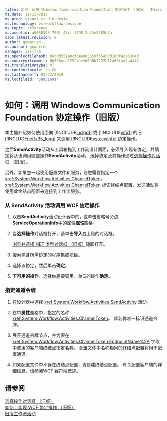 ```yaml
---
title: 如何：调用 Windows Communication Foundation 协定操作 （旧版） |Microsoft Docs
ms.date: 11/15/2016
ms.prod: visual-studio-dev14
ms.technology: vs-workflow-designer
ms.topic: reference
ms.assetid: a9058345-708f-4fcf-8739-2a43e5285b7a
caps.latest.revision: 8
author: gewarren
ms.author: gewarren
manager: jillfra
ms.openlocfilehash: b6cdd551a0cf8ee085359f5545dd16dfac163c4d
ms.sourcegitcommit: 8b538eea125241e9d6d8b7297b72a66faa9a4a47
ms.translationtype: MT
ms.contentlocale: zh-CN
ms.lasthandoff: 01/23/2019
ms.locfileid: "58931691"
---
```

# <a name="how-to-invoke-a-windows-communication-foundation-contract-operation-legacy"></a>如何：调用 Windows Communication Foundation 协定操作（旧版）
本主题介绍如何使用面向 [!INCLUDE[indigo1](../includes/indigo1-md.md)] 或 [!INCLUDE[wfd1](../includes/wfd1-md.md)] 的旧 [!INCLUDE[netfx35_long](../includes/netfx35-long-md.md)] 来调用 [!INCLUDE[vstecwinfx](../includes/vstecwinfx-md.md)] 协定操作。  
  
 之后**SendActivity**活动从工具箱拖到工作流设计图面，必须导入现有协定，并确定将从该调用哪些操作**SendActivity**活动。 选择协定及其操作通过[选择操作对话框 （旧版）](../workflow-designer/choose-operation-dialog-box-legacy.md)。  
  
 另外，如果您一起使用配置文件和服务，则您需要指定一个 <xref:System.Workflow.Activities.ChannelToken>。 <xref:System.Workflow.Activities.ChannelToken> 标识终结点配置，发送活动将使用此终结点配置来连接到工作流服务。  
  
### <a name="to-invoke-a-wcf-contract-operation-from-a-sendactivity-activity"></a>从 SendActivity 活动调用 WCF 协定操作  
  
1.  双击**SendActivity**活动设计器中的，或单击省略号旁边**ServiceOperationInfo**中的属性**属性**窗格。  
  
2.  当**选择操作**对话框打开，请单击**导入**右上角的对话框。  
  
     [浏览并选择.NET 类型对话框 （旧版）](../workflow-designer/browse-and-select-a-dotnet-type-dialog-box-legacy.md)随即打开。  
  
3.  搜索包含所需协定的程序集或项目。  
  
4.  选择该协定，然后单击**确定**。  
  
5.  下**可用的操作**，选择你想要调用，单击的操作**确定**。  
  
### <a name="to-specify-a-channel-token"></a>指定通道令牌  
  
1.  在设计器中选择 <xref:System.Workflow.Activities.SendActivity> 活动。  
  
2.  在中**属性**窗格中，指定的名称<xref:System.Workflow.Activities.ChannelToken>。 此名称唯一标识通道令牌。  
  
3.  展开通道令牌节点，并为要在 <xref:System.Workflow.Activities.ChannelToken.EndpointName%2A> 字段中使用的客户端终结点指定名称。 配置文件中名称相同的终结点配置将用于配置通道。  
  
4.  如果配置文件中不存在终结点配置，请创建终结点配置。 有关配置客户端的详细信息，请参阅[WCF 客户端概述](http://msdn.microsoft.com/library/f60d9bc5-8ade-4471-8ecf-5a07a936c82d)。  
  
## <a name="see-also"></a>请参阅  
 [选择操作对话框 （旧版）](../workflow-designer/choose-operation-dialog-box-legacy.md)   
 [如何：实现 WCF 协定操作 （旧版）](../workflow-designer/how-to-implement-a-windows-communication-foundation-contract-operation-legacy.md)   
 [旧版工作流活动](../workflow-designer/legacy-workflow-activities.md)